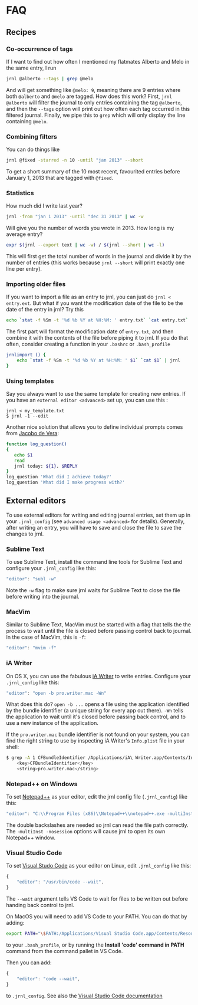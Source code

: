 # FAQ

## Recipes

### Co-occurrence of tags

If I want to find out how often I mentioned my flatmates Alberto and
Melo in the same entry, I run

``` sh
jrnl @alberto --tags | grep @melo
```

And will get something like `@melo: 9`, meaning there are 9 entries
where both `@alberto` and `@melo` are tagged. How does this work? First,
`jrnl @alberto` will filter the journal to only entries containing the
tag `@alberto`, and then the `--tags` option will print out how often
each tag occurred in this <span class="title-ref">filtered</span>
journal. Finally, we pipe this to `grep` which will only display the
line containing `@melo`.

### Combining filters

You can do things like

``` sh
jrnl @fixed -starred -n 10 -until "jan 2013" --short
```

To get a short summary of the 10 most recent, favourited entries before
January 1, 2013 that are tagged with `@fixed`.

### Statistics

How much did I write last year?

``` sh
jrnl -from "jan 1 2013" -until "dec 31 2013" | wc -w
```

Will give you the number of words you wrote in 2013. How long is my
average entry?

``` sh
expr $(jrnl --export text | wc -w) / $(jrnl --short | wc -l)
```

This will first get the total number of words in the journal and divide
it by the number of entries (this works because `jrnl --short` will
print exactly one line per entry).

### Importing older files

If you want to import a file as an entry to jrnl, you can just do `jrnl
< entry.ext`. But what if you want the modification date of the file to
be the date of the entry in jrnl? Try this

``` sh
echo `stat -f %Sm -t '%d %b %Y at %H:%M: ' entry.txt` `cat entry.txt` | jrnl
```

The first part will format the modification date of `entry.txt`, and
then combine it with the contents of the file before piping it to jrnl.
If you do that often, consider creating a function in your `.bashrc` or
`.bash_profile`

``` sh
jrnlimport () {
    echo `stat -f %Sm -t '%d %b %Y at %H:%M: ' $1` `cat $1` | jrnl
}
```

### Using templates

Say you always want to use the same template for creating new entries.
If you have an `external editor <advanced>` set up, you can use this :

    jrnl < my_template.txt
    $ jrnl -1 --edit

Another nice solution that allows you to define individual prompts comes
from [Jacobo de
Vera](https://github.com/maebert/jrnl/issues/194#issuecomment-47402869):

``` sh
function log_question()
{
   echo $1
   read
   jrnl today: ${1}. $REPLY
}
log_question 'What did I achieve today?'
log_question 'What did I make progress with?'
```

## External editors

To use external editors for writing and editing journal entries, set
them up in your `.jrnl_config` (see `advanced usage <advanced>` for
details). Generally, after writing an entry, you will have to save and
close the file to save the changes to jrnl.

### Sublime Text

To use Sublime Text, install the command line tools for Sublime Text and
configure your `.jrnl_config` like this:

``` javascript
"editor": "subl -w"
```

Note the `-w` flag to make sure jrnl waits for Sublime Text to close the
file before writing into the journal.

### MacVim

Similar to Sublime Text, MacVim must be started with a flag that tells
the the process to wait until the file is closed before passing control
back to journal. In the case of MacVim, this is `-f`:

``` javascript
"editor": "mvim -f"
```

### iA Writer

On OS X, you can use the fabulous [iA
Writer](http://www.iawriter.com/mac) to write entries. Configure your
`.jrnl_config` like this:

``` javascript
"editor": "open -b pro.writer.mac -Wn"
```

What does this do? `open -b ...` opens a file using the application
identified by the bundle identifier (a unique string for every app out
there). `-Wn` tells the application to wait until it's closed before
passing back control, and to use a new instance of the application.

If the `pro.writer.mac` bundle identifier is not found on your system,
you can find the right string to use by inspecting iA Writer's
`Info.plist` file in your shell:

``` sh
$ grep -A 1 CFBundleIdentifier /Applications/iA\ Writer.app/Contents/Info.plist
    <key>CFBundleIdentifier</key>
    <string>pro.writer.mac</string>
```

### Notepad++ on Windows

To set [Notepad++](http://notepad-plus-plus.org/) as your editor, edit
the jrnl config file (`.jrnl_config`) like this:

``` javascript
"editor": "C:\\Program Files (x86)\\Notepad++\\notepad++.exe -multiInst -nosession",
```

The double backslashes are needed so jrnl can read the file path
correctly. The `-multiInst -nosession` options will cause jrnl to open
its own Notepad++ window.

### Visual Studio Code

To set [Visual Studo Code](https://code.visualstudio.com) as your editor on Linux, edit `.jrnl_config` like this:

```javascript
{
    "editor": "/usr/bin/code --wait",
}
```

The `--wait` argument tells VS Code to wait for files to be written out before handing back control to jrnl.

On MacOS you will need to add VS Code to your PATH. You can do that by adding:

```sh
export PATH="\$PATH:/Applications/Visual Studio Code.app/Contents/Resources/app/bin"
```
to your `.bash_profile`, or by running the **Install 'code' command in PATH** command from the command pallet in VS Code.

Then you can add:

```javascript
{
    "editor": "code --wait",
}
```

to ``.jrnl_config``. See also the [Visual Studio Code documentation](https://code.visualstudio.com/docs/setup/mac)
